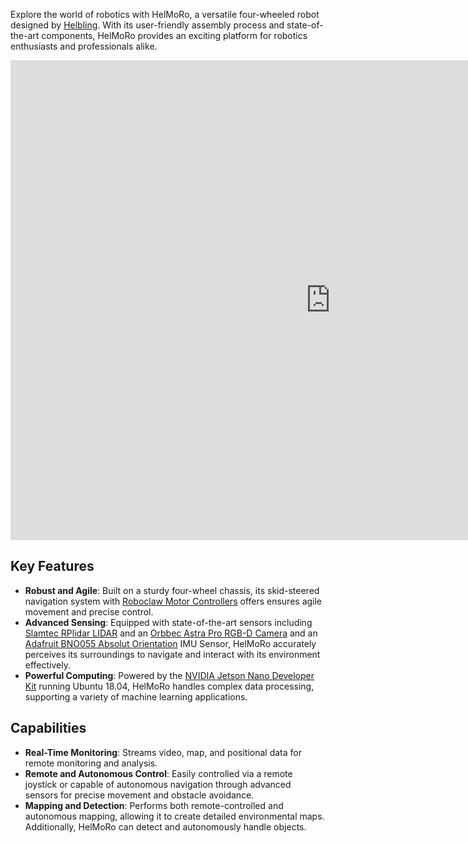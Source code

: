 Explore the world of robotics with HelMoRo, a versatile four-wheeled robot designed by [Helbling](https://www.helbling.ch/en). With its user-friendly assembly process and state-of-the-art components, HelMoRo provides an exciting platform for robotics enthusiasts and professionals alike.

<iframe src="https://helbling2.autodesk360.com/shares/public/SHd38bfQT1fb47330c99f726a386eb5b24d0?mode=embed" width="1024" height="768" allowfullscreen="true" webkitallowfullscreen="true" mozallowfullscreen="true"  frameborder="0"></iframe>

## Key Features

- **Robust and Agile**: 
Built on a sturdy four-wheel chassis, its skid-steered navigation system with [Roboclaw Motor Controllers](https://www.basicmicro.com/Roboclaw-2x7A-Motor-Controller_p_55.html) offers ensures agile movement and precise control.
- **Advanced Sensing**: 
Equipped with state-of-the-art sensors including [Slamtec RPlidar LIDAR](https://www.slamtec.com/en/Lidar/A2/) and an [Orbbec Astra Pro RGB-D Camera](https://shop.orbbec3d.com/Astra-Pro-Plus) and an [Adafruit BNO055 Absolut Orientation](https://learn.adafruit.com/adafruit-bno055-absolute-orientation-sensor) IMU Sensor, HelMoRo accurately perceives its surroundings to navigate and interact with its environment effectively.
- **Powerful Computing**: Powered by the [NVIDIA Jetson Nano Developer Kit](https://developer.nvidia.com/embedded/jetson-nano-developer-kit) running Ubuntu 18.04, HelMoRo handles complex data processing, supporting a variety of machine learning applications.

## Capabilities

- **Real-Time Monitoring**: Streams video, map, and positional data for remote monitoring and analysis.
- **Remote and Autonomous Control**: Easily controlled via a remote joystick or capable of autonomous navigation through advanced sensors for precise movement and obstacle avoidance.
- **Mapping and Detection**: Performs both remote-controlled and autonomous mapping, allowing it to create detailed environmental maps. Additionally, HelMoRo can detect and autonomously handle objects.

